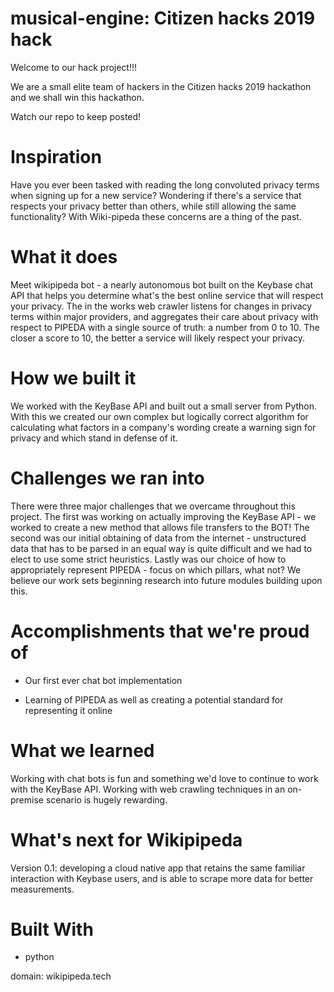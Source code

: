 # musical-engine: Citizen hacks 2019 hack

Welcome to our hack project!!!

We are a small elite team of hackers in the Citizen hacks 2019 hackathon and we shall win this hackathon.

Watch our repo to keep posted!

# Inspiration

Have you ever been tasked with reading the long convoluted privacy terms when signing up for a new service? Wondering if there's a service that respects your privacy better than others, while still allowing the same functionality? With Wiki-pipeda these concerns are a thing of the past.

# What it does

Meet wikipipeda bot - a nearly autonomous bot built on the Keybase chat API that helps you determine what's the best online service that will respect your privacy. The in the works web crawler listens for changes in privacy terms within major providers, and aggregates their care about privacy with respect to PIPEDA with a single source of truth: a number from 0 to 10. The closer a score to 10, the better a service will likely respect your privacy.

# How we built it

We worked with the KeyBase API and built out a small server from Python. With this we created our own complex but logically correct algorithm for calculating what factors in a company's wording create a warning sign for privacy and which stand in defense of it.

# Challenges we ran into

There were three major challenges that we overcame throughout this project. The first was working on actually improving the KeyBase API - we worked to create a new method that allows file transfers to the BOT! 
The second was our initial obtaining of data from the internet - unstructured data that has to be parsed in an equal way is quite difficult and we had to elect to use some strict heuristics.
Lastly was our choice of how to appropriately represent PIPEDA - focus on which pillars, what not? We believe our work sets beginning research into future modules building upon this.

# Accomplishments that we're proud of
- Our first ever chat bot implementation

- Learning of PIPEDA as well as creating a potential standard for representing it online

# What we learned

Working with chat bots is fun and something we'd love to continue to work with the KeyBase API. Working with web crawling techniques in an on-premise scenario is hugely rewarding.

# What's next for Wikipipeda

Version 0.1: developing a cloud native app that retains the same familiar interaction with Keybase users, and is able to scrape more data for better measurements.

# Built With
- python

domain: wikipipeda.tech
